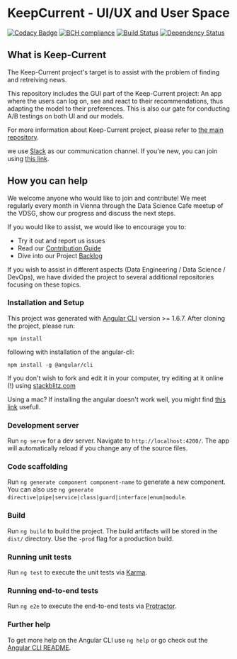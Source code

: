 # KeepCurrent - UI/UX and User Space

<!-- Badges section here. -->
[![Codacy Badge](https://api.codacy.com/project/badge/Grade/f9357f2830504c5f85067e953bf9ce42)](https://app.codacy.com/app/Keep-Current/WebApp?utm_source=github.com&utm_medium=referral&utm_content=Keep-Current/WebApp&utm_campaign=badger)
[![BCH compliance](https://bettercodehub.com/edge/badge/Keep-Current/WebApp?branch=master)](https://bettercodehub.com/)
[![Build Status](https://travis-ci.org/Keep-Current/WebApp.svg?branch=master)](https://travis-ci.org/Keep-Current/WebApp)
[![Dependency Status][david-badge]][david-badge-url]

## What is Keep-Current

The Keep-Current project's target is to assist with the problem of finding and retreiving news.

This repository includes the GUI part of the Keep-Current project: An app where the users can log on, see and react to their recommendations, thus adapting the model to their preferences. This is also our gate for conducting A/B testings on both UI and our models.

For more information about Keep-Current project, please refer to [the main repository](https://github.com/Keep-Current/Keep-Current/).

we use [Slack](https://keep-current.slack.com) as our communication channel. If you're new, you can join using [this link](https://join.slack.com/t/keep-current/shared_invite/enQtMzY4MTA0OTQ0NTAzLTcxY2U5NmIwNmM0NmU2MmMyMWQ0YTIyMTg4MWRjMWUyYmVlNWQxMzU3ZWJlNjM4NzVmNTFhM2FjYjkzZDU3YWM ).

## How you can help

We welcome anyone who would like to join and contribute! We meet regularly every month in Vienna through the Data Science Cafe meetup of the VDSG, show our progress and discuss the next steps.

If you would like to assist, we would like to encourage you to:

* Try it out and report us issues
* Read our [Contribution Guide](CONTRIBUTING.md)
* Dive into our Project [Backlog](https://github.com/Keep-Current/Keep-Current-Site/projects)

If you wish to assist in different aspects (Data Engineering / Data Science / DevOps), we have divided the project to several additional repositories focusing on these topics.

### Installation and Setup

This project was generated with [Angular CLI](https://github.com/angular/angular-cli) version >= 1.6.7.
After cloning the project, please run:
```
npm install
```

following with installation of the angular-cli:
```
npm install -g @angular/cli
```

If you don't wish to fork and edit it in your computer, try editing at it online (!) using [stackblitz.com](https://stackblitz.com/github/keep-current/webApp)

Using a mac? If installing the angular doesn't work well, you might find  [this link](https://docs.npmjs.com/getting-started/fixing-npm-permissions) usefull.

### Development server

Run `ng serve` for a dev server. Navigate to `http://localhost:4200/`. The app will automatically reload if you change any of the source files.

### Code scaffolding

Run `ng generate component component-name` to generate a new component. You can also use `ng generate directive|pipe|service|class|guard|interface|enum|module`.

### Build

Run `ng build` to build the project. The build artifacts will be stored in the `dist/` directory. Use the `-prod` flag for a production build.

### Running unit tests

Run `ng test` to execute the unit tests via [Karma](https://karma-runner.github.io).

### Running end-to-end tests

Run `ng e2e` to execute the end-to-end tests via [Protractor](http://www.protractortest.org/).

### Further help

To get more help on the Angular CLI use `ng help` or go check out the [Angular CLI README](https://github.com/angular/angular-cli/blob/master/README.md).

[david-badge]: https://david-dm.org/liadmagen/keep-current-app.svg
[david-badge-url]: https://david-dm.org/liadmagen/keep-current-app
[travis-badge-url]: https://travis-ci.org/liadmagen/Keep-Current-App.svg?branch=master
